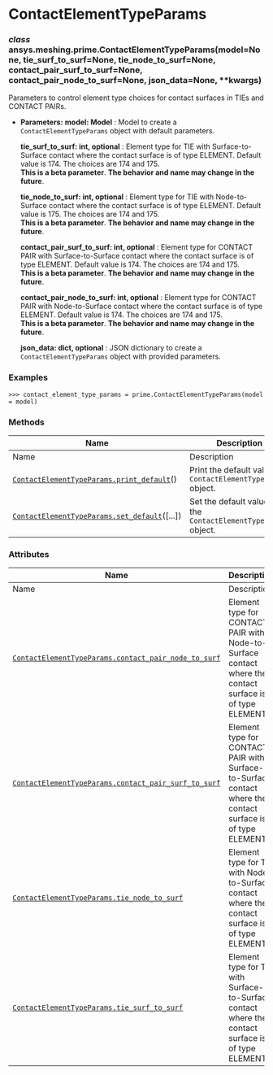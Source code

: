 # ContactElementTypeParams

<a id="ansys.meshing.prime.ContactElementTypeParams"></a>

### *class* ansys.meshing.prime.ContactElementTypeParams(model=None, tie_surf_to_surf=None, tie_node_to_surf=None, contact_pair_surf_to_surf=None, contact_pair_node_to_surf=None, json_data=None, \*\*kwargs)

Parameters to control element type choices for contact surfaces in TIEs and CONTACT PAIRs.

* **Parameters:**
  **model: Model**
  : Model to create a `ContactElementTypeParams` object with default parameters.

  **tie_surf_to_surf: int, optional**
  : Element type for TIE with Surface-to-Surface contact where the contact surface is of type ELEMENT. Default value is 174. The choices are 174 and 175.
    <br/>
    **This is a beta parameter**. **The behavior and name may change in the future**.

  **tie_node_to_surf: int, optional**
  : Element type for TIE with Node-to-Surface contact where the contact surface is of type ELEMENT. Default value is 175. The choices are 174 and 175.
    <br/>
    **This is a beta parameter**. **The behavior and name may change in the future**.

  **contact_pair_surf_to_surf: int, optional**
  : Element type for CONTACT PAIR with Surface-to-Surface contact where the contact surface is of type ELEMENT. Default value is 174. The choices are 174 and 175.
    <br/>
    **This is a beta parameter**. **The behavior and name may change in the future**.

  **contact_pair_node_to_surf: int, optional**
  : Element type for CONTACT PAIR with Node-to-Surface contact where the contact surface is of type ELEMENT. Default value is 174. The choices are 174 and 175.
    <br/>
    **This is a beta parameter**. **The behavior and name may change in the future**.

  **json_data: dict, optional**
  : JSON dictionary to create a `ContactElementTypeParams` object with provided parameters.

### Examples

```pycon
>>> contact_element_type_params = prime.ContactElementTypeParams(model = model)
```

<!-- !! processed by numpydoc !! -->

### Methods

| Name | Description |
|--------------------------------------------------------------------------------------------------------------------------------------------------------------------------|------------------------------------------------------------------|
| Name | Description |
| [`ContactElementTypeParams.print_default`](ansys.meshing.prime.ContactElementTypeParams.print_default.md#ansys.meshing.prime.ContactElementTypeParams.print_default)()   | Print the default values of `ContactElementTypeParams` object.   |
| [`ContactElementTypeParams.set_default`](ansys.meshing.prime.ContactElementTypeParams.set_default.md#ansys.meshing.prime.ContactElementTypeParams.set_default)([...])    | Set the default values of the `ContactElementTypeParams` object. |

### Attributes

| Name | Description |
|------------------------------------------------------------------------------------------------------------------------------------------------------------------------------------------------------------|-------------------------------------------------------------------------------------------------------------|
| Name | Description |
| [`ContactElementTypeParams.contact_pair_node_to_surf`](ansys.meshing.prime.ContactElementTypeParams.contact_pair_node_to_surf.md#ansys.meshing.prime.ContactElementTypeParams.contact_pair_node_to_surf)   | Element type for CONTACT PAIR with Node-to-Surface contact where the contact surface is of type ELEMENT.    |
| [`ContactElementTypeParams.contact_pair_surf_to_surf`](ansys.meshing.prime.ContactElementTypeParams.contact_pair_surf_to_surf.md#ansys.meshing.prime.ContactElementTypeParams.contact_pair_surf_to_surf)   | Element type for CONTACT PAIR with Surface-to-Surface contact where the contact surface is of type ELEMENT. |
| [`ContactElementTypeParams.tie_node_to_surf`](ansys.meshing.prime.ContactElementTypeParams.tie_node_to_surf.md#ansys.meshing.prime.ContactElementTypeParams.tie_node_to_surf)                              | Element type for TIE with Node-to-Surface contact where the contact surface is of type ELEMENT.             |
| [`ContactElementTypeParams.tie_surf_to_surf`](ansys.meshing.prime.ContactElementTypeParams.tie_surf_to_surf.md#ansys.meshing.prime.ContactElementTypeParams.tie_surf_to_surf)                              | Element type for TIE with Surface-to-Surface contact where the contact surface is of type ELEMENT.          |
<!-- vale on -->